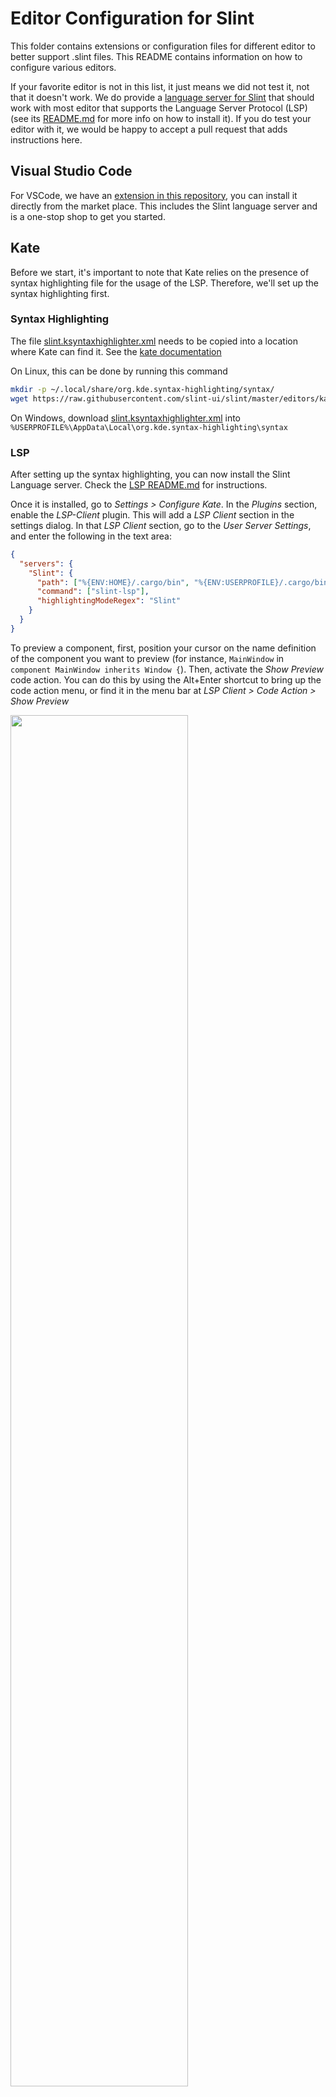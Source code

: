 <!-- Copyright © SixtyFPS GmbH <info@slint.dev> ; SPDX-License-Identifier: GPL-3.0-only OR LicenseRef-Slint-Royalty-free-1.1 OR LicenseRef-Slint-commercial -->

# Editor Configuration for Slint

This folder contains extensions or configuration files for different editor to better support .slint files.
This README contains information on how to configure various editors.

If your favorite editor is not in this list, it just means we did not test it, not that it doesn't work.
We do provide a [language server for Slint](../tools/lsp) that should work with most editor that supports
the Language Server Protocol (LSP)
(see its [README.md](../tools/lsp/README.md) for more info on how to install it).
If you do test your editor with it, we would be happy to accept a pull request that adds instructions here.

## Visual Studio Code

For VSCode, we have an [extension in this repository](vscode), you can install it
directly from the market place. This includes the Slint language server and is a one-stop shop to
get you started.

## Kate

Before we start, it's important to note that Kate relies on the presence of syntax highlighting file for the usage of the LSP.
Therefore, we'll set up the syntax highlighting first.

### Syntax Highlighting

The file [slint.ksyntaxhighlighter.xml](kate/slint.ksyntaxhighlighter.xml) needs to be copied into a location where Kate can find it.
See the [kate documentation](https://docs.kde.org/stable5/en/kate/katepart/highlight.html#katehighlight-xml-format)

On Linux, this can be done by running this command

```sh
mkdir -p ~/.local/share/org.kde.syntax-highlighting/syntax/
wget https://raw.githubusercontent.com/slint-ui/slint/master/editors/kate/slint.ksyntaxhighlighter.xml -O ~/.local/share/org.kde.syntax-highlighting/syntax/slint.xml
```

On Windows, download [slint.ksyntaxhighlighter.xml](./slint.ksyntaxhighlighter.xml) into `%USERPROFILE%\AppData\Local\org.kde.syntax-highlighting\syntax`

### LSP

After setting up the syntax highlighting, you can now install the Slint Language server. Check the [LSP README.md](../tools/lsp/README.md) for instructions.

Once it is installed, go to *Settings > Configure Kate*. In the *Plugins* section, enable the *LSP-Client* plugin. This will add a *LSP Client* section in the settings dialog. In that *LSP Client* section, go to the *User Server Settings*, and  enter the following in the text area:

```json
{
  "servers": {
    "Slint": {
      "path": ["%{ENV:HOME}/.cargo/bin", "%{ENV:USERPROFILE}/.cargo/bin"],
      "command": ["slint-lsp"],
      "highlightingModeRegex": "Slint"
    }
  }
}
```

To preview a component, first, position your cursor on the name definition of the component you want to preview
(for instance, `MainWindow` in `component MainWindow inherits Window {`).
Then, activate the *Show Preview* code action.
You can do this by using the Alt+Enter shortcut to bring up the code action menu,
or find it in the menu bar at *LSP Client > Code Action > Show Preview*

<img src="https://github.com/slint-ui/slint/assets/959326/e2e6f1a8-d3b8-46a1-87b3-0273c4a40cfc" width="75%" height="75%">


## QtCreator

### Syntax Highlighting

For the **syntax highlighting**, QtCreator supports the same format as Kate, with
the [xml file](kate/slint.ksyntaxhighlighter.xml) at the same location.
Refer to the instruction from the [previous section](#syntax-highlighting) to enable syntax highlighting.

### LSP

To install the Slint Language server, check the [LSP README.md](../tools/lsp/README.md).

To setup the lsp:

 1. Install the `slint-lsp` binary
 2. Then in Qt creator, go to *Tools > Option* and select the *Language Client* section.
 3. Click *Add*
 4. As a name, use "Slint"
 5. use `*.slint` as a file pattern. (don't use MIME types)
 6. As executable, select the `slint-lsp` binary (no arguments required)
 7. Click *Apply* or *Ok*

<img src="https://user-images.githubusercontent.com/959326/157453134-c1ff17ed-6c44-4a48-802f-9a9b2a57e6ab.png" width="50%" height="50%">

In order to **preview a component**, when you have a .slint file open, place your cursor to
the name of the component you would like to preview and press *Alt + Enter* to open
the code action menu. Select *Show Preview* from that menu.

## Vim

To install the Slint Language server, check the [LSP README.md](../tools/lsp/README.md).

Vim support the Language Server Protocol via its [Conquer of Completion](https://github.com/neoclide/coc.nvim)
plugin. Together with the Slint LSP server, this enables inline diagnostics and code completion when
editing `.slint` files.

After installing the extension, for example via [vim-plug](https://github.com/junegunn/vim-plug),
two additional configuration changes are needed to integrate the LSP server with vim:

1. Make vim recognize the `.slint` files with the correct file type

Install the `slint-ui/vim-slint` plugin.

Alternatively you can add the following to your vim configuration file (e.g. `vimrc`) to
enable automatic recognition of `.slint` files:

```
autocmd BufEnter *.slint :setlocal filetype=slint
```

2. Make sure the slint language server is installed and can be found in PATH.

3. Configure Conquer of Completion to use the Slint LSP server

Start `vim` and run the `:CocConfig` command to bring up the buffer that allows editing
the JSON configuration file (`coc-settings.json`), and make sure the following mapping
exists under the `language` server section:

```json
{
  "languageserver": {
    "slint": {
      "command": "slint-lsp",
      "filetypes": ["slint"]
    }
  }
}
```

### Neovim

Follow step 1. of the Vim section to get support for `.slint` files.

The easist way to use the language server itself in Neovim is via the `neovim/nvim-lspconfig`
and `williamboman/nvim-lsp-installer` plugins. Once these are installed
you can run `:LspInstall slint_lsp` to install the lsp binary (on Windows, Linux, and macOS).

Once the slint_lsp language server is installed and running, you can triggger the live preview
via the code actions. Unfortunately there are several ways to trigger these, so please check your
configuration.

Also, if you use `nvim-treesitter` you can install the Tree Sitter parser for Slint using `TSInstall slint`
for syntax highlighting and indentation support.

## Sublime Text

To install the Slint Language server, check the [LSP README.md](../tools/lsp/README.md).

To setup the LSP:

1. Make sure the slint language server is installed
2. Using Package Control in Sublime Text, install the LSP package (sublimelsp/LSP)
3. Download the Slint syntax highlighting files into your User Package folder,
   e.g. on macOS `~/Library/Application Support/Sublime Text/Packages/User/` :
   https://raw.githubusercontent.com/slint-ui/slint/master/editors/sublime/Slint.sublime-syntax
   https://raw.githubusercontent.com/slint-ui/slint/master/editors/sublime/Slint.tmPreferences
4. Download the LSP package settings file into your User Package folder:
   https://raw.githubusercontent.com/slint-ui/slint/master/editors/sublime/LSP.sublime-settings
5. Modify the slint-lsp command path in `LSP.sublime-settings` to point to the cargo installation path in your home folder (**Replace YOUR_USER by your username**):
   `"command": ["/home/YOUR_USER/.cargo/bin/slint-lsp"]`
6. Run "LSP: Enable Language Server Globally" or "LSP: Enable Language Server in Project" from Sublime's Command Palette to allow the server to start.
7. Open a .slint file - if the server starts its name will be in the left side of the status bar.

In order to **preview a component**, when you have a .slint file open, place your cursor to
the name of the component you would like to preview and select the "Show preview" button that
will appear on the right of the editor pane.

## JetBrains IDE

https://github.com/kizeevov/slint-idea-plugin has a plugin for the Intellij
platform.

_Note: This plugin is developed by @kizeevov._
